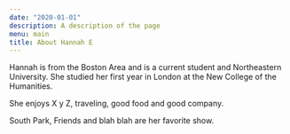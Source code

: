 ```yaml
---
date: "2020-01-01"
description: A description of the page
menu: main
title: About Hannah E
---
```


Hannah is from the Boston Area and is a current student and Northeastern University. She studied her first year in London at the New College of the Humanities.

She enjoys X y Z, traveling, good food and good company.

South Park, Friends and blah blah are her favorite show.